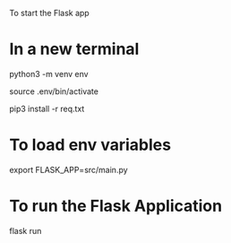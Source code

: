 
To start the Flask app

# In a new terminal

python3 -m venv env

source .env/bin/activate

pip3 install -r req.txt

# To load env variables

export FLASK_APP=src/main.py

# To run the Flask Application

flask run


